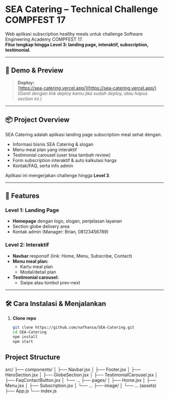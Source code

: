 # SEA Catering – Technical Challenge COMPFEST 17

Web aplikasi subscription healthy meals untuk challenge Software Engineering Academy COMPFEST 17.  
**Fitur lengkap hingga Level 3: landing page, interaktif, subscription, testimonial.**

---

## 🚀 Demo & Preview

> **Deploy:**  
> [https://sea-catering.vercel.app/](https://sea-catering.vercel.app/)  
> *(Ganti dengan link deploy kamu jika sudah deploy, atau hapus section ini.)*

---

## 📦 Project Overview

SEA Catering adalah aplikasi landing page subscription meal sehat dengan:
- Informasi bisnis SEA Catering & slogan
- Menu meal plan yang interaktif
- Testimonial carousel (user bisa tambah review)
- Form subscription interaktif & auto kalkulasi harga
- Kontak/FAQ, serta info admin

Aplikasi ini mengerjakan challenge hingga **Level 3**.

---

## 🧩 Features

### Level 1: Landing Page
- **Homepage** dengan logo, slogan, penjelasan layanan
- Section globe delivery area
- Kontak admin (Manager: Brian, 08123456789)

### Level 2: Interaktif
- **Navbar** responsif (link: Home, Menu, Subscribe, Contact)
- **Menu meal plan:**  
  - Kartu meal plan  
  - Modal/detail plan
- **Testimonial carousel:**  
  - Swipe atau tombol prev-next  
    
---

## 🛠️ Cara Instalasi & Menjalankan

1. **Clone repo**
   ```bash
   git clone https://github.com/nafhansa/SEA-Catering.git
   cd SEA-Catering
   npm install
   npm start

## Project Structure
src/
├── components/
│   ├── Navbar.jsx
│   ├── Footer.jsx
│   ├── HeroSection.jsx
│   ├── GlobeSection.jsx
│   ├── TestimonialCarousel.jsx
│   ├── FaqContactButton.jsx
│   └── ...
├── pages/
│   ├── Home.jsx
│   ├── Menu.jsx
│   ├── Subscription.jsx
│   └── ...
├── image/
│   └── ... (assets)
├── App.js
└── index.js

